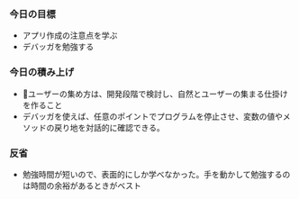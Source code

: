 ### 今日の目標
- アプリ作成の注意点を学ぶ
- デバッガを勉強する
 
### 今日の積み上げ
- ユーザーの集め方は、開発段階で検討し、自然とユーザーの集まる仕掛けを作ること
- デバッガを使えば、任意のポイントでプログラムを停止させ、変数の値やメソッドの戻り地を対話的に確認できる。

### 反省
- 勉強時間が短いので、表面的にしか学べなかった。手を動かして勉強するのは時間の余裕があるときがベスト